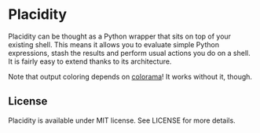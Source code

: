 # Placidity

Placidity can be thought as a Python wrapper that sits on top of your existing shell. This means it allows you to evaluate simple Python expressions, stash the results and perform usual actions you do on a shell. It is fairly easy to extend thanks to its architecture.

Note that output coloring depends on [colorama](http://pypi.python.org/pypi/colorama)! It works without it, though.

## License

Placidity is available under MIT license. See LICENSE for more details.

